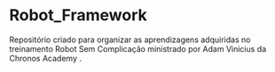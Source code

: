 # Robot_Framework
Repositório criado para organizar as aprendizagens  adquiridas  no  treinamento  Robot Sem Complicação ministrado por Adam Vinicius da Chronos Academy .
